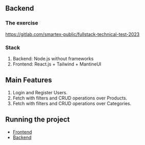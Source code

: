 ## Backend

### The exercise
 https://gitlab.com/smartex-public/fullstack-technical-test-2023


### Stack
1. Backend: Node.js without frameworks
2. Frontend: React.js + Tailwind + MantineUI

## Main Features
1. Login and Register Users.
2. Fetch with filters and CRUD operations over Products.
3. Fetch with filters and CRUD operations over Categories.

## Running the project
* [Frontend](https://github.com/francisconeto00/smartextExercise/tree/main/product-catalog-fe#readme)
* [Backend](https://github.com/francisconeto00/smartextExercise/tree/main/product-catalog-be#readme)
